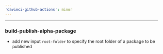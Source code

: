 ```yaml
---
'davinci-github-actions': minor
---
```


---

### build-publish-alpha-package

- add new input `root-folder` to specify the root folder of a package to be published
